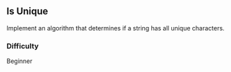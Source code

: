 ## Is Unique
Implement an algorithm that determines if a string has all unique characters.

### Difficulty
 Beginner
